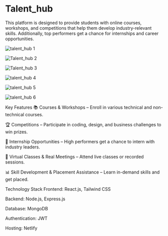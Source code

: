 
# Talent_hub
This platform is designed to provide students with online courses, workshops, and competitions that help them develop industry-relevant skills. Additionally, top performers get a chance for internships and career opportunities.

![talent_hub 1](https://github.com/user-attachments/assets/52ad4d1a-6eb1-4240-8122-e19f623563af)

![Talent_hub 2](https://github.com/user-attachments/assets/838b0829-0136-4b69-8600-2b2036331f51)

![Talent_hub 3](https://github.com/user-attachments/assets/51d733d3-b8ea-4a9c-a585-6aea1a0e0fd1)

![talent_hub 4](https://github.com/user-attachments/assets/9b37ba42-dc86-4684-85cd-a56f02952d13)

![talent_hub 5](https://github.com/user-attachments/assets/8a2e7f20-298f-4d11-8cd9-652f8a774bc3)

![talent_hub 6](https://github.com/user-attachments/assets/c310bd08-36ff-46d5-b7a5-e08d4b8d0a28)

Key Features
📚 Courses & Workshops – Enroll in various technical and non-technical courses.

🏆 Competitions – Participate in coding, design, and business challenges to win prizes.

🎯 Internship Opportunities – High performers get a chance to intern with industry leaders.

🎥 Virtual Classes & Real Meetings – Attend live classes or recorded sessions.

📊 Skill Development & Placement Assistance – Learn in-demand skills and get placed.

Technology Stack
Frontend: React.js, Tailwind CSS

Backend: Node.js, Express.js

Database: MongoDB

Authentication: JWT

Hosting: Netlify 
